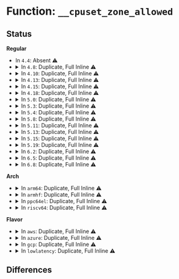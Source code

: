 # Function: <code>__cpuset_zone_allowed</code>

## Status
<b>Regular</b>
<ul>
<li>
In <code>4.4</code>: Absent ⚠️
</li>
<li>
<details>
<summary>In <code>4.8</code>: Duplicate, Full Inline ⚠️</summary>

**Collision:** Static Duplication

**Inline:** Full

**Transformation:** False

**Instances:**

```
In mm/oom_kill.c (ffffffff811a5a4c)
Location: include/linux/cpuset.h:60
Inline: True
```
```
In mm/page_alloc.c (ffffffff811a9a8b)
Location: include/linux/cpuset.h:60
Inline: True
Inline callers:
  - mm/page_alloc.c:get_page_from_freelist
```
```
In mm/vmscan.c (ffffffff811b91a2)
Location: include/linux/cpuset.h:60
Inline: True
Inline callers:
  - mm/vmscan.c:wakeup_kswapd
  - mm/vmscan.c:do_try_to_free_pages
```
```
In mm/hugetlb.c (ffffffff811fae27)
Location: include/linux/cpuset.h:60
Inline: True
Inline callers:
  - mm/hugetlb.c:alloc_huge_page
```
```
In mm/slub.c (ffffffff8120a0c6)
Location: include/linux/cpuset.h:60
Inline: True
Inline callers:
  - mm/slub.c:___slab_alloc
```
</details>
</li>
<li>
<details>
<summary>In <code>4.10</code>: Duplicate, Full Inline ⚠️</summary>

**Collision:** Static Duplication

**Inline:** Full

**Transformation:** False

**Instances:**

```
In mm/oom_kill.c (ffffffff811b5e05)
Location: include/linux/cpuset.h:60
Inline: True
```
```
In mm/page_alloc.c (ffffffff811b9ff1)
Location: include/linux/cpuset.h:60
Inline: True
Inline callers:
  - mm/page_alloc.c:get_page_from_freelist
```
```
In mm/vmscan.c (ffffffff811c97e2)
Location: include/linux/cpuset.h:60
Inline: True
Inline callers:
  - mm/vmscan.c:wakeup_kswapd
  - mm/vmscan.c:do_try_to_free_pages
```
```
In mm/hugetlb.c (ffffffff8120b927)
Location: include/linux/cpuset.h:60
Inline: True
Inline callers:
  - mm/hugetlb.c:alloc_huge_page
```
```
In mm/slub.c (ffffffff8121c136)
Location: include/linux/cpuset.h:60
Inline: True
Inline callers:
  - mm/slub.c:___slab_alloc
```
</details>
</li>
<li>
<details>
<summary>In <code>4.13</code>: Duplicate, Full Inline ⚠️</summary>

**Collision:** Static Duplication

**Inline:** Full

**Transformation:** False

**Instances:**

```
In mm/oom_kill.c (ffffffff811bdbf3)
Location: include/linux/cpuset.h:79
Inline: True
```
```
In mm/page_alloc.c (ffffffff811c1f51)
Location: include/linux/cpuset.h:79
Inline: True
Inline callers:
  - mm/page_alloc.c:get_page_from_freelist
```
```
In mm/vmscan.c (ffffffff811d2248)
Location: include/linux/cpuset.h:79
Inline: True
Inline callers:
  - mm/vmscan.c:wakeup_kswapd
  - mm/vmscan.c:do_try_to_free_pages
```
```
In mm/hugetlb.c (ffffffff812145b2)
Location: include/linux/cpuset.h:79
Inline: True
Inline callers:
  - mm/hugetlb.c:dequeue_huge_page_nodemask
```
```
In mm/slub.c (ffffffff81227baf)
Location: include/linux/cpuset.h:79
Inline: True
Inline callers:
  - mm/slub.c:___slab_alloc
```
</details>
</li>
<li>
<details>
<summary>In <code>4.15</code>: Duplicate, Full Inline ⚠️</summary>

**Collision:** Static Duplication

**Inline:** Full

**Transformation:** False

**Instances:**

```
In mm/oom_kill.c (ffffffff811d2877)
Location: include/linux/cpuset.h:74
Inline: True
```
```
In mm/page_alloc.c (ffffffff811d64d3)
Location: include/linux/cpuset.h:74
Inline: True
Inline callers:
  - mm/page_alloc.c:get_page_from_freelist
```
```
In mm/vmscan.c (ffffffff811e76e8)
Location: include/linux/cpuset.h:74
Inline: True
Inline callers:
  - mm/vmscan.c:wakeup_kswapd
  - mm/vmscan.c:do_try_to_free_pages
```
```
In mm/hugetlb.c (ffffffff8122f12a)
Location: include/linux/cpuset.h:74
Inline: True
Inline callers:
  - mm/hugetlb.c:dequeue_huge_page_nodemask
```
```
In mm/slub.c (ffffffff81243cec)
Location: include/linux/cpuset.h:74
Inline: True
Inline callers:
  - mm/slub.c:___slab_alloc
```
</details>
</li>
<li>
<details>
<summary>In <code>4.18</code>: Duplicate, Full Inline ⚠️</summary>

**Collision:** Static Duplication

**Inline:** Full

**Transformation:** False

**Instances:**

```
In mm/oom_kill.c (ffffffff811f36c6)
Location: include/linux/cpuset.h:74
Inline: True
```
```
In mm/page_alloc.c (ffffffff811f78cd)
Location: include/linux/cpuset.h:74
Inline: True
Inline callers:
  - mm/page_alloc.c:get_page_from_freelist
```
```
In mm/vmscan.c (ffffffff81208c80)
Location: include/linux/cpuset.h:74
Inline: True
Inline callers:
  - mm/vmscan.c:wakeup_kswapd
  - mm/vmscan.c:do_try_to_free_pages
```
```
In mm/hugetlb.c (ffffffff812518bc)
Location: include/linux/cpuset.h:74
Inline: True
Inline callers:
  - mm/hugetlb.c:dequeue_huge_page_nodemask
```
```
In mm/slub.c (ffffffff812664a1)
Location: include/linux/cpuset.h:74
Inline: True
Inline callers:
  - mm/slub.c:___slab_alloc
```
</details>
</li>
<li>
<details>
<summary>In <code>5.0</code>: Duplicate, Full Inline ⚠️</summary>

**Collision:** Static Duplication

**Inline:** Full

**Transformation:** False

**Instances:**

```
In mm/oom_kill.c (ffffffff81205688)
Location: include/linux/cpuset.h:74
Inline: True
```
```
In mm/page_alloc.c (ffffffff8120a184)
Location: include/linux/cpuset.h:74
Inline: True
Inline callers:
  - mm/page_alloc.c:get_page_from_freelist
```
```
In mm/vmscan.c (ffffffff8121b91b)
Location: include/linux/cpuset.h:74
Inline: True
Inline callers:
  - mm/vmscan.c:wakeup_kswapd
  - mm/vmscan.c:do_try_to_free_pages
```
```
In mm/hugetlb.c (ffffffff81265cbc)
Location: include/linux/cpuset.h:74
Inline: True
Inline callers:
  - mm/hugetlb.c:dequeue_huge_page_nodemask
```
```
In mm/slub.c (ffffffff8127b1dc)
Location: include/linux/cpuset.h:74
Inline: True
Inline callers:
  - mm/slub.c:___slab_alloc
```
</details>
</li>
<li>
<details>
<summary>In <code>5.3</code>: Duplicate, Full Inline ⚠️</summary>

**Collision:** Static Duplication

**Inline:** Full

**Transformation:** False

**Instances:**

```
In mm/oom_kill.c (ffffffff8121c6aa)
Location: include/linux/cpuset.h:74
Inline: True
```
```
In mm/vmscan.c (ffffffff8122b5b0)
Location: include/linux/cpuset.h:74
Inline: True
Inline callers:
  - mm/vmscan.c:wakeup_kswapd
  - mm/vmscan.c:do_try_to_free_pages
```
```
In mm/page_alloc.c (ffffffff81270ea2)
Location: include/linux/cpuset.h:74
Inline: True
Inline callers:
  - mm/page_alloc.c:get_page_from_freelist
```
```
In mm/hugetlb.c (ffffffff81281226)
Location: include/linux/cpuset.h:74
Inline: True
Inline callers:
  - mm/hugetlb.c:dequeue_huge_page_nodemask
```
```
In mm/slub.c (ffffffff81296bc9)
Location: include/linux/cpuset.h:74
Inline: True
Inline callers:
  - mm/slub.c:___slab_alloc
```
</details>
</li>
<li>
<details>
<summary>In <code>5.4</code>: Duplicate, Full Inline ⚠️</summary>

**Collision:** Static Duplication

**Inline:** Full

**Transformation:** False

**Instances:**

```
In mm/oom_kill.c (ffffffff8122a07a)
Location: include/linux/cpuset.h:76
Inline: True
```
```
In mm/vmscan.c (ffffffff81239480)
Location: include/linux/cpuset.h:76
Inline: True
Inline callers:
  - mm/vmscan.c:wakeup_kswapd
  - mm/vmscan.c:do_try_to_free_pages
```
```
In mm/page_alloc.c (ffffffff8127fce5)
Location: include/linux/cpuset.h:76
Inline: True
Inline callers:
  - mm/page_alloc.c:get_page_from_freelist
```
```
In mm/hugetlb.c (ffffffff81290eb6)
Location: include/linux/cpuset.h:76
Inline: True
Inline callers:
  - mm/hugetlb.c:dequeue_huge_page_nodemask
```
```
In mm/slub.c (ffffffff812a6993)
Location: include/linux/cpuset.h:76
Inline: True
Inline callers:
  - mm/slub.c:___slab_alloc
```
</details>
</li>
<li>
<details>
<summary>In <code>5.8</code>: Duplicate, Full Inline ⚠️</summary>

**Collision:** Static Duplication

**Inline:** Full

**Transformation:** False

**Instances:**

```
In mm/oom_kill.c (ffffffff812557ae)
Location: include/linux/cpuset.h:76
Inline: True
Inline callers:
  - mm/oom_kill.c:constrained_alloc
```
```
In mm/vmscan.c (ffffffff8126aa0d)
Location: include/linux/cpuset.h:76
Inline: True
Inline callers:
  - mm/vmscan.c:wakeup_kswapd
  - mm/vmscan.c:shrink_zones
```
```
In mm/page_alloc.c (ffffffff812b236b)
Location: include/linux/cpuset.h:76
Inline: True
Inline callers:
  - mm/page_alloc.c:get_page_from_freelist
```
```
In mm/hugetlb.c (ffffffff812c3760)
Location: include/linux/cpuset.h:76
Inline: True
Inline callers:
  - mm/hugetlb.c:dequeue_huge_page_nodemask
```
```
In mm/slub.c (ffffffff812db098)
Location: include/linux/cpuset.h:76
Inline: True
Inline callers:
  - mm/slub.c:get_any_partial
```
</details>
</li>
<li>
<details>
<summary>In <code>5.11</code>: Duplicate, Full Inline ⚠️</summary>

**Collision:** Static Duplication

**Inline:** Full

**Transformation:** False

**Instances:**

```
In mm/oom_kill.c (ffffffff8126042e)
Location: include/linux/cpuset.h:76
Inline: True
Inline callers:
  - mm/oom_kill.c:constrained_alloc
```
```
In mm/vmscan.c (ffffffff81275465)
Location: include/linux/cpuset.h:76
Inline: True
Inline callers:
  - mm/vmscan.c:wakeup_kswapd
  - mm/vmscan.c:shrink_zones
```
```
In mm/page_alloc.c (ffffffff812bdd87)
Location: include/linux/cpuset.h:76
Inline: True
Inline callers:
  - mm/page_alloc.c:get_page_from_freelist
```
```
In mm/hugetlb.c (ffffffff812cf6a3)
Location: include/linux/cpuset.h:76
Inline: True
Inline callers:
  - mm/hugetlb.c:dequeue_huge_page_nodemask
```
```
In mm/slub.c (ffffffff812e7982)
Location: include/linux/cpuset.h:76
Inline: True
Inline callers:
  - mm/slub.c:get_any_partial
```
</details>
</li>
<li>
<details>
<summary>In <code>5.13</code>: Duplicate, Full Inline ⚠️</summary>

**Collision:** Static Duplication

**Inline:** Full

**Transformation:** False

**Instances:**

```
In mm/oom_kill.c (ffffffff8126511e)
Location: include/linux/cpuset.h:76
Inline: True
Inline callers:
  - mm/oom_kill.c:constrained_alloc
```
```
In mm/vmscan.c (ffffffff8127a785)
Location: include/linux/cpuset.h:76
Inline: True
Inline callers:
  - mm/vmscan.c:wakeup_kswapd
  - mm/vmscan.c:do_try_to_free_pages
```
```
In mm/page_alloc.c (ffffffff812c4818)
Location: include/linux/cpuset.h:76
Inline: True
Inline callers:
  - mm/page_alloc.c:__alloc_pages_bulk
  - mm/page_alloc.c:get_page_from_freelist
```
```
In mm/hugetlb.c (ffffffff812d68b7)
Location: include/linux/cpuset.h:76
Inline: True
Inline callers:
  - mm/hugetlb.c:dequeue_huge_page_nodemask
```
```
In mm/slub.c (ffffffff812ef0f2)
Location: include/linux/cpuset.h:76
Inline: True
Inline callers:
  - mm/slub.c:get_any_partial
```
</details>
</li>
<li>
<details>
<summary>In <code>5.15</code>: Duplicate, Full Inline ⚠️</summary>

**Collision:** Static Duplication

**Inline:** Full

**Transformation:** False

**Instances:**

```
In mm/oom_kill.c (ffffffff812a194b)
Location: include/linux/cpuset.h:77
Inline: True
Inline callers:
  - mm/oom_kill.c:constrained_alloc
```
```
In mm/vmscan.c (ffffffff812b87e5)
Location: include/linux/cpuset.h:77
Inline: True
Inline callers:
  - mm/vmscan.c:wakeup_kswapd
  - mm/vmscan.c:do_try_to_free_pages
```
```
In mm/page_alloc.c (ffffffff813086ac)
Location: include/linux/cpuset.h:77
Inline: True
Inline callers:
  - mm/page_alloc.c:__alloc_pages_bulk
  - mm/page_alloc.c:get_page_from_freelist
```
```
In mm/hugetlb.c (ffffffff8131c685)
Location: include/linux/cpuset.h:77
Inline: True
Inline callers:
  - mm/hugetlb.c:dequeue_huge_page_nodemask
```
```
In mm/slub.c (ffffffff813373fc)
Location: include/linux/cpuset.h:77
Inline: True
Inline callers:
  - mm/slub.c:get_any_partial
```
</details>
</li>
<li>
<details>
<summary>In <code>5.19</code>: Duplicate, Full Inline ⚠️</summary>

**Collision:** Static Duplication

**Inline:** Full

**Transformation:** False

**Instances:**

```
In mm/oom_kill.c (ffffffff812f9821)
Location: include/linux/cpuset.h:92
Inline: True
Inline callers:
  - mm/oom_kill.c:constrained_alloc
```
```
In mm/vmscan.c (ffffffff81314230)
Location: include/linux/cpuset.h:92
Inline: True
Inline callers:
  - mm/vmscan.c:wakeup_kswapd
```
```
In mm/page_alloc.c (ffffffff81370a46)
Location: include/linux/cpuset.h:92
Inline: True
Inline callers:
  - mm/page_alloc.c:__alloc_pages_bulk
  - mm/page_alloc.c:get_page_from_freelist
```
```
In mm/hugetlb.c (ffffffff8138783d)
Location: include/linux/cpuset.h:92
Inline: True
Inline callers:
  - mm/hugetlb.c:dequeue_huge_page_nodemask
```
```
In mm/slub.c (ffffffff813a8d13)
Location: include/linux/cpuset.h:92
Inline: True
Inline callers:
  - mm/slub.c:get_any_partial
```
</details>
</li>
<li>
<details>
<summary>In <code>6.2</code>: Duplicate, Full Inline ⚠️</summary>

**Collision:** Static Duplication

**Inline:** Full

**Transformation:** False

**Instances:**

```
In mm/oom_kill.c (ffffffff813633f7)
Location: include/linux/cpuset.h:92
Inline: True
Inline callers:
  - mm/oom_kill.c:constrained_alloc
```
```
In mm/vmscan.c (ffffffff813882f0)
Location: include/linux/cpuset.h:92
Inline: True
Inline callers:
  - mm/vmscan.c:wakeup_kswapd
```
```
In mm/page_alloc.c (ffffffff813ecec9)
Location: include/linux/cpuset.h:92
Inline: True
Inline callers:
  - mm/page_alloc.c:__alloc_pages_bulk
  - mm/page_alloc.c:get_page_from_freelist
```
```
In mm/hugetlb.c (ffffffff81405c5f)
Location: include/linux/cpuset.h:92
Inline: True
Inline callers:
  - mm/hugetlb.c:dequeue_huge_page_nodemask
```
```
In mm/slub.c (ffffffff81429de4)
Location: include/linux/cpuset.h:92
Inline: True
Inline callers:
  - mm/slub.c:get_any_partial
```
</details>
</li>
<li>
<details>
<summary>In <code>6.5</code>: Duplicate, Full Inline ⚠️</summary>

**Collision:** Static Duplication

**Inline:** Full

**Transformation:** False

**Instances:**

```
In mm/oom_kill.c (ffffffff81395847)
Location: include/linux/cpuset.h:87
Inline: True
Inline callers:
  - mm/oom_kill.c:constrained_alloc
```
```
In mm/vmscan.c (ffffffff813ba5d0)
Location: include/linux/cpuset.h:87
Inline: True
Inline callers:
  - mm/vmscan.c:wakeup_kswapd
```
```
In mm/page_alloc.c (ffffffff81421e0f)
Location: include/linux/cpuset.h:87
Inline: True
Inline callers:
  - mm/page_alloc.c:__alloc_pages_bulk
  - mm/page_alloc.c:get_page_from_freelist
```
```
In mm/hugetlb.c (ffffffff8143919c)
Location: include/linux/cpuset.h:87
Inline: True
Inline callers:
  - mm/hugetlb.c:dequeue_hugetlb_folio_nodemask
```
```
In mm/slub.c (ffffffff8145f1d7)
Location: include/linux/cpuset.h:87
Inline: True
Inline callers:
  - mm/slub.c:get_any_partial
```
</details>
</li>
<li>
<details>
<summary>In <code>6.8</code>: Duplicate, Full Inline ⚠️</summary>

**Collision:** Static Duplication

**Inline:** Full

**Transformation:** False

**Instances:**

```
In mm/oom_kill.c (ffffffff813bf607)
Location: include/linux/cpuset.h:88
Inline: True
Inline callers:
  - mm/oom_kill.c:constrained_alloc
```
```
In mm/vmscan.c (ffffffff813e36f0)
Location: include/linux/cpuset.h:88
Inline: True
Inline callers:
  - mm/vmscan.c:wakeup_kswapd
```
```
In mm/page_alloc.c (ffffffff8144ec41)
Location: include/linux/cpuset.h:88
Inline: True
Inline callers:
  - mm/page_alloc.c:__alloc_pages_bulk
  - mm/page_alloc.c:get_page_from_freelist
```
```
In mm/slub.c (ffffffff8145a344)
Location: include/linux/cpuset.h:88
Inline: True
Inline callers:
  - mm/slub.c:get_any_partial
```
```
In mm/hugetlb.c (ffffffff81472ccc)
Location: include/linux/cpuset.h:88
Inline: True
Inline callers:
  - mm/hugetlb.c:dequeue_hugetlb_folio_nodemask
```
</details>
</li>
</ul>
<b>Arch</b>
<ul>
<li>
<details>
<summary>In <code>arm64</code>: Duplicate, Full Inline ⚠️</summary>

**Collision:** Static Duplication

**Inline:** Full

**Transformation:** False

**Instances:**

```
In mm/oom_kill.c (ffff8000102b7ee4)
Location: include/linux/cpuset.h:76
Inline: True
```
```
In mm/vmscan.c (ffff8000102ca344)
Location: include/linux/cpuset.h:76
Inline: True
Inline callers:
  - mm/vmscan.c:wakeup_kswapd
  - mm/vmscan.c:do_try_to_free_pages
```
```
In mm/page_alloc.c (ffff800010317a28)
Location: include/linux/cpuset.h:76
Inline: True
Inline callers:
  - mm/page_alloc.c:get_page_from_freelist
```
```
In mm/hugetlb.c (ffff80001032d994)
Location: include/linux/cpuset.h:76
Inline: True
Inline callers:
  - mm/hugetlb.c:dequeue_huge_page_nodemask
```
```
In mm/slub.c (ffff800010347c48)
Location: include/linux/cpuset.h:76
Inline: True
Inline callers:
  - mm/slub.c:___slab_alloc
```
</details>
</li>
<li>
<details>
<summary>In <code>armhf</code>: Duplicate, Full Inline ⚠️</summary>

**Collision:** Static Duplication

**Inline:** Full

**Transformation:** False

**Instances:**

```
In mm/vmscan.c (c04f4230)
Location: include/linux/cpuset.h:76
Inline: True
Inline callers:
  - mm/vmscan.c:wakeup_kswapd
  - mm/vmscan.c:do_try_to_free_pages
```
```
In mm/page_alloc.c (c0531e48)
Location: include/linux/cpuset.h:76
Inline: True
Inline callers:
  - mm/page_alloc.c:get_page_from_freelist
```
</details>
</li>
<li>
<details>
<summary>In <code>ppc64el</code>: Duplicate, Full Inline ⚠️</summary>

**Collision:** Static Duplication

**Inline:** Full

**Transformation:** False

**Instances:**

```
In mm/oom_kill.c (c00000000036fee0)
Location: include/linux/cpuset.h:76
Inline: True
```
```
In mm/vmscan.c (c000000000386ce0)
Location: include/linux/cpuset.h:76
Inline: True
Inline callers:
  - mm/vmscan.c:wakeup_kswapd
  - mm/vmscan.c:do_try_to_free_pages
```
```
In mm/page_alloc.c (c0000000003e9f64)
Location: include/linux/cpuset.h:76
Inline: True
Inline callers:
  - mm/page_alloc.c:get_page_from_freelist
```
```
In mm/hugetlb.c (c000000000406080)
Location: include/linux/cpuset.h:76
Inline: True
Inline callers:
  - mm/hugetlb.c:dequeue_huge_page_nodemask
```
```
In mm/slub.c (c000000000425fc0)
Location: include/linux/cpuset.h:76
Inline: True
Inline callers:
  - mm/slub.c:___slab_alloc
```
</details>
</li>
<li>
<details>
<summary>In <code>riscv64</code>: Duplicate, Full Inline ⚠️</summary>

**Collision:** Static Duplication

**Inline:** Full

**Transformation:** False

**Instances:**

```
In mm/vmscan.c (ffffffe0001e94ce)
Location: include/linux/cpuset.h:76
Inline: True
Inline callers:
  - mm/vmscan.c:wakeup_kswapd
  - mm/vmscan.c:do_try_to_free_pages
```
```
In mm/page_alloc.c (ffffffe00021d8f0)
Location: include/linux/cpuset.h:76
Inline: True
Inline callers:
  - mm/page_alloc.c:get_page_from_freelist
```
```
In mm/hugetlb.c (ffffffe00022c138)
Location: include/linux/cpuset.h:76
Inline: True
```
</details>
</li>
</ul>
<b>Flavor</b>
<ul>
<li>
<details>
<summary>In <code>aws</code>: Duplicate, Full Inline ⚠️</summary>

**Collision:** Static Duplication

**Inline:** Full

**Transformation:** False

**Instances:**

```
In mm/oom_kill.c (ffffffff812226ca)
Location: include/linux/cpuset.h:76
Inline: True
```
```
In mm/vmscan.c (ffffffff81231ad0)
Location: include/linux/cpuset.h:76
Inline: True
Inline callers:
  - mm/vmscan.c:wakeup_kswapd
  - mm/vmscan.c:do_try_to_free_pages
```
```
In mm/page_alloc.c (ffffffff81278335)
Location: include/linux/cpuset.h:76
Inline: True
Inline callers:
  - mm/page_alloc.c:get_page_from_freelist
```
```
In mm/hugetlb.c (ffffffff81289496)
Location: include/linux/cpuset.h:76
Inline: True
Inline callers:
  - mm/hugetlb.c:dequeue_huge_page_nodemask
```
```
In mm/slub.c (ffffffff8129ef73)
Location: include/linux/cpuset.h:76
Inline: True
Inline callers:
  - mm/slub.c:___slab_alloc
```
</details>
</li>
<li>
<details>
<summary>In <code>azure</code>: Duplicate, Full Inline ⚠️</summary>

**Collision:** Static Duplication

**Inline:** Full

**Transformation:** False

**Instances:**

```
In mm/oom_kill.c (ffffffff8121587a)
Location: include/linux/cpuset.h:76
Inline: True
```
```
In mm/vmscan.c (ffffffff81224b90)
Location: include/linux/cpuset.h:76
Inline: True
Inline callers:
  - mm/vmscan.c:wakeup_kswapd
  - mm/vmscan.c:do_try_to_free_pages
```
```
In mm/page_alloc.c (ffffffff8126a225)
Location: include/linux/cpuset.h:76
Inline: True
Inline callers:
  - mm/page_alloc.c:get_page_from_freelist
```
```
In mm/hugetlb.c (ffffffff8127b336)
Location: include/linux/cpuset.h:76
Inline: True
Inline callers:
  - mm/hugetlb.c:dequeue_huge_page_nodemask
```
```
In mm/slub.c (ffffffff81290ab3)
Location: include/linux/cpuset.h:76
Inline: True
Inline callers:
  - mm/slub.c:___slab_alloc
```
</details>
</li>
<li>
<details>
<summary>In <code>gcp</code>: Duplicate, Full Inline ⚠️</summary>

**Collision:** Static Duplication

**Inline:** Full

**Transformation:** False

**Instances:**

```
In mm/oom_kill.c (ffffffff8122046a)
Location: include/linux/cpuset.h:76
Inline: True
```
```
In mm/vmscan.c (ffffffff8122f870)
Location: include/linux/cpuset.h:76
Inline: True
Inline callers:
  - mm/vmscan.c:wakeup_kswapd
  - mm/vmscan.c:do_try_to_free_pages
```
```
In mm/page_alloc.c (ffffffff812760d5)
Location: include/linux/cpuset.h:76
Inline: True
Inline callers:
  - mm/page_alloc.c:get_page_from_freelist
```
```
In mm/hugetlb.c (ffffffff812872a6)
Location: include/linux/cpuset.h:76
Inline: True
Inline callers:
  - mm/hugetlb.c:dequeue_huge_page_nodemask
```
```
In mm/slub.c (ffffffff8129cd83)
Location: include/linux/cpuset.h:76
Inline: True
Inline callers:
  - mm/slub.c:___slab_alloc
```
</details>
</li>
<li>
<details>
<summary>In <code>lowlatency</code>: Duplicate, Full Inline ⚠️</summary>

**Collision:** Static Duplication

**Inline:** Full

**Transformation:** False

**Instances:**

```
In mm/oom_kill.c (ffffffff8122f594)
Location: include/linux/cpuset.h:76
Inline: True
```
```
In mm/vmscan.c (ffffffff8123eca0)
Location: include/linux/cpuset.h:76
Inline: True
Inline callers:
  - mm/vmscan.c:wakeup_kswapd
  - mm/vmscan.c:do_try_to_free_pages
```
```
In mm/page_alloc.c (ffffffff81285cb5)
Location: include/linux/cpuset.h:76
Inline: True
Inline callers:
  - mm/page_alloc.c:get_page_from_freelist
```
```
In mm/hugetlb.c (ffffffff81297a26)
Location: include/linux/cpuset.h:76
Inline: True
Inline callers:
  - mm/hugetlb.c:dequeue_huge_page_nodemask
```
```
In mm/slub.c (ffffffff812acdea)
Location: include/linux/cpuset.h:76
Inline: True
Inline callers:
  - mm/slub.c:___slab_alloc
```
</details>
</li>
</ul>

## Differences
